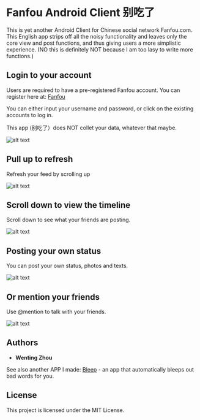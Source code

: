 # Fanfou Android Client 别吃了
This is yet another Android Client for Chinese social network Fanfou.com. This English app strips off all the noisy functionality and leaves only the core view and post functions, and thus giving users a more simplistic experience. (NO this is definitely NOT because I am too lasy to write more functions.)

## Login to your account

Users are required to have a pre-registered Fanfou account. You can register here at: [Fanfou](http://fanfou.com/register)

You can either input your username and password, or click on the existing accounts to log in. 

This app (别吃了）does NOT collet your data, whatever that maybe.  

![alt text](asset/Login.gif)

## Pull up to refresh

Refresh your feed by scrolling up

![alt text](asset/fresh.gif)

## Scroll down to view the timeline

Scroll down to see what your friends are posting.

![alt text](asset/scroll.gif)

## Posting your own status

You can post your own status, photos and texts.

![alt text](asset/postStatus.gif)

## Or mention your friends

Use @mention to talk with your friends.

![alt text](asset/atFriends.gif)

## Authors

* **Wenting Zhou**

See also another APP I made: [Bleep](https://github.com/wentingz/Bleep) - an app that automatically bleeps out bad words for you.

## License

This project is licensed under the MIT License.



